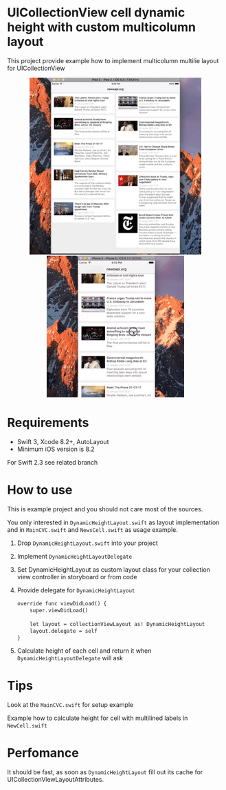 # UICollectionView cell dynamic height with custom multicolumn layout

This project provide example how to implement multicolumn multilie layout for UICollectionView

<p align="center">
<img src="https://github.com/MadGeorge/UICollectionViewDynamicCellHeight/raw/master/ReadmeResources/screencast-ipad.gif"/> 
<img src="https://github.com/MadGeorge/UICollectionViewDynamicCellHeight/raw/master/ReadmeResources/screencast-iphone.gif"/>
</p>


# Requirements

- Swift 3, Xcode 8.2+, AutoLayout
- Minimum iOS version is 8.2

For Swift 2.3 see related branch

# How to use

This is example project and you should not care most of the sources. 

You only interested in `DynamicHeightLayout.swift` as layout implementation and in `MainCVC.swift` and `NewsCell.swift` as usage example.

1. Drop `DynamicHeightLayout.swift` into your project
2. Implement `DynamicHeightLayoutDelegate`
3. Set DynamicHeightLayout as custom layout class for your collection view controller in storyboard or from code
4. Provide delegate for `DynamicHeightLayout`

    ```
    override func viewDidLoad() {
        super.viewDidLoad()

        let layout = collectionViewLayout as! DynamicHeightLayout
        layout.delegate = self
    }
    ```

5. Calculate height of each cell and return it when `DynamicHeightLayoutDelegate` will ask

# Tips

Look at the `MainCVC.swift` for setup example

Example how to calculate height for cell with multilined labels in `NewCell.swift`

# Perfomance

It should be fast, as soon as `DynamicHeightLayout` fill out its cache for UICollectionViewLayoutAttributes. 
